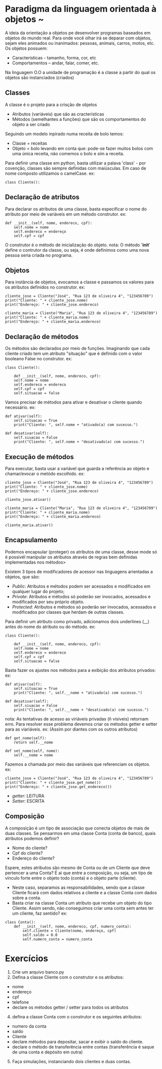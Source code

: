# Paradigma da linguagem orientada à objetos ~
A ideia da orientação a objetos pe desenvolver programas baseados em objetos do mundo real.
Para onde você olhar irá se deparar com objetos, sejam eles animados ou inanimados: pessoas, animais,
carros, motos, etc.
Os objetos possuem:
- Características - tamanho, forma, cor, etc
- Comportamentos – andar, falar, comer, etc. 

Na linguagem O.O a unidade de programação é a classe a partir do qual os objetos são instanciados (criados)

## Classes
A classe é o projeto para a crisção de objetos
- Atributos (variáveis) que são as cracterísticas 
- Métodos (semelhantes a funções) que são os comportamentos do objeto a ser criado

Seguindo um modelo inpirado numa receita de bolo temos:
- Classe = receitas 
- Objeto = bolo
levando em conta que: pode-se fazer muitos bolos com uma única receita, não comemos o bolo e sim a receita.

Para definir uma classe em python, basta utilizar a palava 'class' - por covenção, classes são sempre definidas com maiúsculas. Em caso de nome composto utilizamos o camelCase. 
ex:
```
class Cliente():
```

## Declaração de atributos
Para declarar os atributos de uma classe, basta especificar o nome do atributo por meio de variáveis em um método construtor.
ex:
```
def __init__(self, nome, endereco, cpf):
    self.nome = nome
    self.endereco = endereço
    self.cpf = cpf
```
O construtor é o método de inicialização do objeto.
nota: O método '__init__' define o contrutor da classe, ou seja, é onde definimos como uma nova pessoa seria criada no programa.


## Objetos 
Para instância de objetos, evocamos a classe e passamos os valores para os atributos definidos no construtor. 
ex:
```
cliente_jose = Cliente("José", "Rua 123 de oliveira 4", "123456789")
print("Cliente: " + cliente_jose.nome)
print("Endereço: " + cliente_jose.endereco)

cliente_maria = Cliente("Maria", "Rua 123 de oliveira 4", "123456789")
print("Cliente: " + cliente_maria.nome)
print("Endereço: " + cliente_maria.endereco)
```


## Declaração de métodos 
Os métodos são declarados por meio de funções. Imaginando que cada cliente criado tem um atributo "situação" que é definido com o valor booleano False no construtor. 
ex:
```
class Cliente():

    def __init__(self, nome, endereco, cpf):
    self.nome = nome
    self.endereco = endereco 
    self.cpf = cpf
    self.situacao = false
```
Vamos precisar de métodos para ativar e desativar o cliente quando necessário. 
ex:
```
def ativar(self):
    self.situacao = True
    print("Cliente: ", self.nome + "ativado(a) com sucesso.")

def desativar(self):
    self.siuacao = False
    print("Cliente: ", self.nome + "desativado(a) com sucesso.")
```


## Execução de métodos
Para executar, basta usar a variável que guarda a referência ao objeto e chamar/evocar o metódo escolhido. 
ex:
```
cliente_jose = Cliente("José", "Rua 123 de oliveira 4", "123456789")
print("Cliente: " + cliente_jose.nome)
print("Endereço: " + cliente_jose.endereco)

cliente_jose.ativar()

cliente_maria = Cliente("Maria", "Rua 123 de oliveira 4", "123456789")
print("Cliente: " + cliente_maria.nome)
print("Endereço: " + cliente_maria.endereco)

cliente_maria.ativar()
```


## Encapsulamento
Podemos encapsular (proteger) os atributos de uma classe, desse mode só é possivél manipular os atributos através de regras bem definidas implementadas nos métodos>

Existem 3 tipos de modificadores de acessor nas linguagens arientadas a objetos, que são:
- *Public*: Atributos e métodos podem ser acessados e modificados em qualquer lugar do projeto;
- *Private*: Atributos e métodos só poderão ser invocados, acessados e modificados por seu próprio objeto.
- *Protected*: Atributos e métodos só poderão ser invocados, acessados e modificados por
classes que herdam de outras classes. 

Para definir um atributo como privado, adicionamos dois underlines (__) antes do nome do atributo ou do método. 
ex:
```
class Cliente():

    def __init__(self, nome, endereco, cpf):
    self.nome = nome
    self.endereco = endereco 
    self.cpf = cpf
    self.situacao = false
```
Basta fazer os ajustes nos métodos para a exibição dos atributos privados: 
ex:
```
def ativar(self):
    self.situacao = True
    print("Cliente: ", self.__nome + "ativado(a) com sucesso.")

def desativar(self):
    self.siuacao = False
    print("Cliente: ", self.__nome + "desativado(a) com sucesso.")
```
nota: As tentativas de acesso as viriáveis privadas (ñ visiveis) retornam erro. Para resolver esse problema devemos criar os métodos getter e setter para as viariáveis. 
ex: (Assim por diantes com os outros atributos)
```
def get_nome(self):
    return self.__nome

def set_nome(self, nome):
    self.__nome = nome
```
Fazemos a chamada por meio das variáveis que referenciam os objetos.  
ex:
```
cliente_jose = Cliente("José", "Rua 123 de oliveira 4", "123456789")
print("Cliente: " + cliente_jose.get_nome())
print("Endereço: " + cliente_jose.get_endereco())

```
- *getter*: LEITURA
- *Setter*: ESCRITA

## Composição
A composição é um tipo de associação que conecta objetos de mais de duas classes. Se pensarmos em uma classe Conta (conta de banco), quais atributos podemos definir?

- Nome do cliente?
- Cpf do cliente?
- Endereço do cliente?

Espere, estes atributos são mesmo de Conta ou de um Cliente que deve pertencer a uma
Conta?
É ai que entre a composição, ou seja, um tipo de vínculo forte entre o objeto todo
(conta) e o objeto parte (cliente).

- Neste caso, separamos as responsabilidades, sendo que a classe Cliente ficará com dados relativos a cliente e a classe Conta com dados sobre a conta.
- Basta criar na classe Conta um atributo que recebe um objeto do tipo Cliente. Assim sendo, não conseguimos criar uma conta sem antes ter um cliente, faz sentido? 
ex:
```
class Conta():
    def __init__(self, nome, endereco, cpf, numero_conta):
        self.cliente = Cliente(nome, endereço, cpf)
        self.saldo = 0.0 
        self.numero_conta = numero_conta
```
# Exercícios
1. Crie um arquivo banco.py
3. Defina a classe Cliente com o construtor e os atributos:
- nome
- endereço
- cpf
- telefone
- declare os métodos getter / setter para todos os atributos
4. defina a classe Conta com o construtor e os seguintes atributos:
- numero da conta
- saldo
- Cliente
- declare métodos para depositar, sacar e exibir o saldo do cliente.
- declare o método de transferência entre contas (transferência é saque de uma
conta e depósito em outra)
5. Faça simulações, instanciando dois clientes e duas contas.